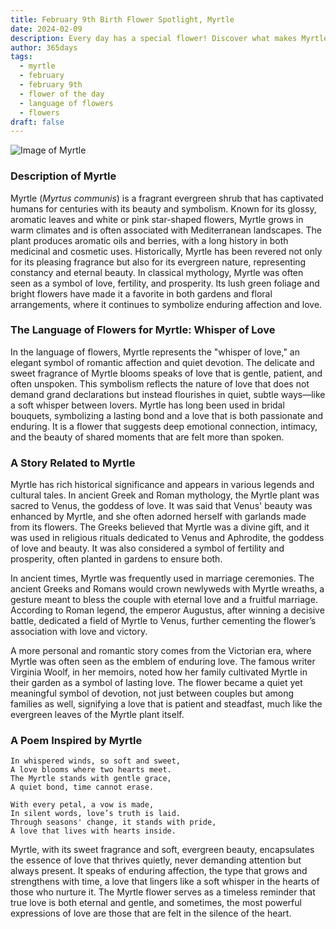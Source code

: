 ```yaml
---
title: February 9th Birth Flower Spotlight, Myrtle
date: 2024-02-09
description: Every day has a special flower! Discover what makes Myrtle unique as today’s birth flower and its symbolic meaning.
author: 365days
tags:
  - myrtle
  - february
  - february 9th
  - flower of the day
  - language of flowers
  - flowers
draft: false
---
```


![Image of Myrtle](https://cdn.pixabay.com/photo/2020/06/29/20/22/flowers-5354285_1280.jpg#center)


### Description of Myrtle

Myrtle (_Myrtus communis_) is a fragrant evergreen shrub that has captivated humans for centuries with its beauty and symbolism. Known for its glossy, aromatic leaves and white or pink star-shaped flowers, Myrtle grows in warm climates and is often associated with Mediterranean landscapes. The plant produces aromatic oils and berries, with a long history in both medicinal and cosmetic uses. Historically, Myrtle has been revered not only for its pleasing fragrance but also for its evergreen nature, representing constancy and eternal beauty. In classical mythology, Myrtle was often seen as a symbol of love, fertility, and prosperity. Its lush green foliage and bright flowers have made it a favorite in both gardens and floral arrangements, where it continues to symbolize enduring affection and love.

### The Language of Flowers for Myrtle: Whisper of Love

In the language of flowers, Myrtle represents the "whisper of love," an elegant symbol of romantic affection and quiet devotion. The delicate and sweet fragrance of Myrtle blooms speaks of love that is gentle, patient, and often unspoken. This symbolism reflects the nature of love that does not demand grand declarations but instead flourishes in quiet, subtle ways—like a soft whisper between lovers. Myrtle has long been used in bridal bouquets, symbolizing a lasting bond and a love that is both passionate and enduring. It is a flower that suggests deep emotional connection, intimacy, and the beauty of shared moments that are felt more than spoken.

### A Story Related to Myrtle

Myrtle has rich historical significance and appears in various legends and cultural tales. In ancient Greek and Roman mythology, the Myrtle plant was sacred to Venus, the goddess of love. It was said that Venus' beauty was enhanced by Myrtle, and she often adorned herself with garlands made from its flowers. The Greeks believed that Myrtle was a divine gift, and it was used in religious rituals dedicated to Venus and Aphrodite, the goddess of love and beauty. It was also considered a symbol of fertility and prosperity, often planted in gardens to ensure both.

In ancient times, Myrtle was frequently used in marriage ceremonies. The ancient Greeks and Romans would crown newlyweds with Myrtle wreaths, a gesture meant to bless the couple with eternal love and a fruitful marriage. According to Roman legend, the emperor Augustus, after winning a decisive battle, dedicated a field of Myrtle to Venus, further cementing the flower’s association with love and victory.

A more personal and romantic story comes from the Victorian era, where Myrtle was often seen as the emblem of enduring love. The famous writer Virginia Woolf, in her memoirs, noted how her family cultivated Myrtle in their garden as a symbol of lasting love. The flower became a quiet yet meaningful symbol of devotion, not just between couples but among families as well, signifying a love that is patient and steadfast, much like the evergreen leaves of the Myrtle plant itself.

### A Poem Inspired by Myrtle

```
In whispered winds, so soft and sweet,  
A love blooms where two hearts meet.  
The Myrtle stands with gentle grace,  
A quiet bond, time cannot erase.  

With every petal, a vow is made,  
In silent words, love’s truth is laid.  
Through seasons' change, it stands with pride,  
A love that lives with hearts inside.  
```

Myrtle, with its sweet fragrance and soft, evergreen beauty, encapsulates the essence of love that thrives quietly, never demanding attention but always present. It speaks of enduring affection, the type that grows and strengthens with time, a love that lingers like a soft whisper in the hearts of those who nurture it. The Myrtle flower serves as a timeless reminder that true love is both eternal and gentle, and sometimes, the most powerful expressions of love are those that are felt in the silence of the heart.


